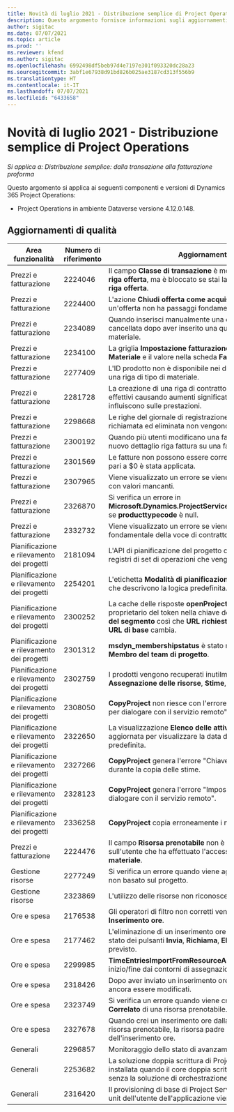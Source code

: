 ```yaml
---
title: Novità di luglio 2021 - Distribuzione semplice di Project Operations
description: Questo argomento fornisce informazioni sugli aggiornamenti di qualità disponibili nella versione di luglio 2021 della distribuzione semplice di Project Operations.
author: sigitac
ms.date: 07/07/2021
ms.topic: article
ms.prod: ''
ms.reviewer: kfend
ms.author: sigitac
ms.openlocfilehash: 6992498df5beb97d4e7197e301f093320dc28a23
ms.sourcegitcommit: 3abf1e67938d91bd826b025ae3187cd313f556b9
ms.translationtype: HT
ms.contentlocale: it-IT
ms.lasthandoff: 07/07/2021
ms.locfileid: "6433658"
---
```

# <a name="whats-new-july-2021---project-operations-lite-deployment"></a>Novità di luglio 2021 - Distribuzione semplice di Project Operations

_Si applica a: Distribuzione semplice: dalla transazione alla fatturazione proforma_

Questo argomento si applica ai seguenti componenti e versioni di Dynamics 365 Project Operations:

  - Project Operations in ambiente Dataverse versione 4.12.0.148.

## <a name="quality-updates"></a>Aggiornamenti di qualità
| **Area funzionalità**              | **Numero di riferimento** | **Aggiornamento di qualità**                                                                                                                                                                                             |
|-------------------------------|----------------------|----------------------------------------------------------------------------------------------------------------------------------------------------------------------------------------------------------------|
| Prezzi e fatturazione           | 2224046              | Il campo **Classe di transazione** è modificabile nella scheda **Dettagli riga offerta**, ma è bloccato se stai lavorando nella pagina **Dettagli riga offerta**.                                                                     |
| Prezzi e fatturazione           | 2224400              | L'azione **Chiudi offerta come acquisita** non riesce quando un'offerta non ha passaggi fondamentali di data.                                                                                                                                    |
| Prezzi e fatturazione           | 2234089              | Quando inserisci manualmente una descrizione del prodotto, viene cancellata dopo aver inserito una quantità per una stima del materiale.                                                                                                                         |
| Prezzi e fatturazione           | 2234100              | La griglia **Impostazione fatturazione attività** non include la colonna **Materiale** e il valore nella scheda **Fatturazione attività** del progetto.                                                                                                       |
| Prezzi e fatturazione           | 2277409              | L'ID prodotto non è disponibile nei dettagli della riga di contratto per una riga di tipo di materiale.                                                                                                                                        |
| Prezzi e fatturazione           | 2281728              | La creazione di una riga di contratto rivaluta inutilmente i valori effettivi causando aumenti significativi del volume di dati, che influiscono sulle prestazioni.                                                                                |
| Prezzi e fatturazione           | 2298668              | Le righe del giornale di registrazione associate a una spesa richiamata ed eliminata non vengono rimosse.                                                                                                                                     |
| Prezzi e fatturazione           | 2300192              | Quando più utenti modificano una fattura, è possibile creare un nuovo dettaglio riga fattura su una fattura confermata.                                                                                   |
| Prezzi e fatturazione           | 2301569              | Le fatture non possono essere corrette se una ritenuta di importo pari a \$0 è stata applicata.                                                                                                                                        |
| Prezzi e fatturazione           | 2307965              | Viene visualizzato un errore se viene creato un prezzo di categoria con valori mancanti.                                                                                                                           |
| Prezzi e fatturazione           | 2326870              | Si verifica un errore in **Microsoft.Dynamics.ProjectService.Plugins.PostInvoiceLineDelete** se **producttypecode** è null.                                                                            |
| Prezzi e fatturazione           | 2332732              | Viene visualizzato un errore se viene creato un passaggio fondamentale della voce di contratto senza una riga d'ordine.                                                                                                                |
| Pianificazione e rilevamento dei progetti | 2181094              | L'API di pianificazione del progetto ora supporta i registri PSS e i registri di set di operazioni che vengono archiviati per 90 giorni.                                                                                                                  |
| Pianificazione e rilevamento dei progetti | 2254201              | L'etichetta **Modalità di pianificazione** viene aggiornata con dettagli che descrivono la logica predefinita.                                                                                                                                      |
| Pianificazione e rilevamento dei progetti | 2300252              | La cache delle risposte **openProject** viene aggiornata e include il proprietario del token nella chiave della cache, **URL di base**, e **URL del segmento** così che **URL richiesta** può sempre essere ricreato se **URL di base** cambia. |
| Pianificazione e rilevamento dei progetti | 2301312              | **msdyn_membershipstatus** è stato rimosso dalla visualizzazione **Membro del team di progetto**.                                                                                                                                        |
| Pianificazione e rilevamento dei progetti | 2302759              | I prodotti vengono recuperati inutilmente nelle schede **Assegnazione delle risorse**, **Stime**, e **Stime di spesa**.                                                                                                        |
| Pianificazione e rilevamento dei progetti | 2308050              | **CopyProject** non riesce con l'errore "Impossibile ottenere il token per dialogare con il servizio remoto".                                                                                                                           |
| Pianificazione e rilevamento dei progetti | 2322650              | La visualizzazione **Elenco delle attività di progetto** è stata aggiornata per visualizzare la data dell'attività per impostazione predefinita.                                                                                                            |
| Pianificazione e rilevamento dei progetti | 2327266              | **CopyProject** genera l'errore "Chiave non trovata nel dizionario" durante la copia delle stime.                                                                                                      |
| Pianificazione e rilevamento dei progetti | 2328123              | **CopyProject** genera l'errore "Impossibile ottenere il token per dialogare con il servizio remoto".                                                                                                                          |
| Pianificazione e rilevamento dei progetti | 2336258              | **CopyProject** copia erroneamente i nomi delle posizioni delle risorse.                                                                                                                                                 |
| Prezzi e fatturazione           | 2224476              | Il campo **Risorsa prenotabile** non è impostato correttamente sull'utente che ha effettuato l'accesso nella pagina **Utilizzo del materiale**.                                                                                                            |
| Gestione risorse           | 2277249              | Si verifica un errore quando viene aggiornato un requisito di risorse non basato sul progetto.                                                                                                            |
| Gestione risorse           | 2323869              | L'utilizzo delle risorse non riconosce correttamente le risorse filtrate.                                                                                                                                             |
| Ore e spesa              | 2176538              | Gli operatori di filtro non corretti vengono applicati al controllo **Inserimento ore**.                                                                                                                                                   |
| Ore e spesa              | 2177462              | L'eliminazione di un inserimento ore nella griglia non aggiorna lo stato dei pulsanti **Invia**, **Richiama**, **Elimina**, e **Modifica voce** come previsto.                                                                                        |
| Ore e spesa              | 2299985              | **TimeEntriesImportFromResourceAssignment** non mantiene l'ora di inizio/fine dai contorni di assegnazione.                                                                                                  |
| Ore e spesa              | 2318426              | Dopo aver inviato un inserimento ore, i campi bloccati possono ancora essere modificati.                                                                                                                                   |
| Ore e spesa              | 2323749              | Si verifica un errore quando viene creata una spesa dalla scheda **Correlato** di una risorsa prenotabile.                                                                                                      |
| Ore e spesa              | 2327678              | Quando crei un inserimento ore dalla scheda **Correlato** di una risorsa prenotabile, la risorsa padre non viene passata al controllo dell'inserimento ore.                                                                            |
| Generali                       | 2296857              | Monitoraggio dello stato di avanzamento per lavori di lunga durata.                                                                                                                                                                        |
| Generali                       | 2253682              | La soluzione doppia scrittura di Project Operations non deve essere installata quando il core doppia scrittura è installato in un ambiente senza la soluzione di orchestrazione doppia scrittura.                                                |
| Generali                       | 2316420              | Il provisioning di base di Project Service non riesce se la business unit dell'utente dell'applicazione viene modificata.                                                                                                                     |
